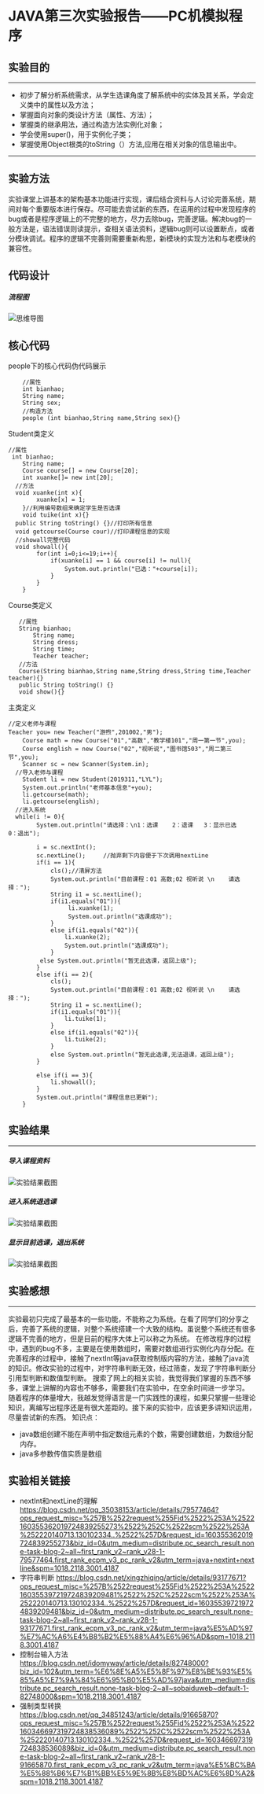 # JAVA第三次实验报告——PC机模拟程序
## 实验目的
---
* 初步了解分析系统需求，从学生选课角度了解系统中的实体及其关系，学会定义类中的属性以及方法；
* 掌握面向对象的类设计方法（属性、方法）；
* 掌握类的继承用法，通过构造方法实例化对象；
* 学会使用super()，用于实例化子类；
* 掌握使用Object根类的toString（）方法,应用在相关对象的信息输出中。
---
## 实验方法
  实验课堂上讲基本的架构基本功能进行实现，课后结合资料与人讨论完善系统，期间对每个重要版本进行保存。尽可能去尝试新的东西，在运用的过程中发现程序的bug或者是程序逻辑上的不完整的地方，尽力去除bug，完善逻辑。解决bug的一般方法是，语法错误则读提示，查相关语法资料，逻辑bug则可以设置断点，或者分模块调试。程序的逻辑不完善则需要重新构思，新模块的实现方法和与老模块的兼容性。
## 代码设计
##### 流程图
![思维导图](思维导图.png)
## 核心代码
people下的核心代码伪代码展示
```
    //属性
    int bianhao;
    String name;
    String sex;
    //构造方法
    people (int bianhao,String name,String sex){}   
```
Student类定义
```
//属性
 int bianhao;
	String name;
	Course course[] = new Course[20];
	int xuanke[]= new int[20];
  //方法
  void xuanke(int x){
		xuanke[x] = 1;
	}//利用编号数组来确定学生是否选课
	void tuike(int x){}
  public String toString() {}//打印所有信息
  void getcourse(Course cour)//打印课程信息的实现	
  //showall完整代码
  void showall(){
		for(int i=0;i<=19;i++){
			if(xuanke[i] == 1 && course[i] != null){
				System.out.println("已选："+course[i]);
			}
		}
	}
```
Course类定义
```
   //属性
   String bianhao;
       String name;
       String dress;
       String time;
       Teacher teacher;
   //方法
   Course(String bianhao,String name,String dress,String time,Teacher teacher){}
   public String toString() {}
   void show(){}
```
主类定义
```
//定义老师与课程
Teacher you= new Teacher("游煦",201002,"男");
	Course math = new Course("01","高数","教学楼101","周一第一节",you);
	Course english = new Course("02","视听说","图书馆503","周二第三节",you);
    Scanner sc = new Scanner(System.in);
  //导入老师与课程
	Student li = new Student(2019311,"LYL");
	System.out.println("老师基本信息"+you);
	li.getcourse(math);
	li.getcourse(english);
  //进入系统
  while(i != 0){
	    System.out.println("请选择：\n1：选课    2：退课   3：显示已选   0：退出");

		i = sc.nextInt();
		sc.nextLine();     //抛弃剩下内容便于下次调用nextLine
		if(i == 1){
			cls();//清屏方法
			System.out.println("目前课程：01 高数;02 视听说 \n 	请选择：");
			String i1 = sc.nextLine();
			if(i1.equals("01")){
                 li.xuanke(1);
                 System.out.println("选课成功");
			}
			else if(i1.equals("02")){
				li.xuanke(2);
				System.out.println("选课成功");
			}
         else System.out.println("暂无此选课，返回上级");
		}
		else if(i == 2){
			cls();
			System.out.println("目前课程：01 高数;02 视听说 \n 	请选择：");
			String i1 = sc.nextLine();
			if(i1.equals("01")){
				li.tuike(1);
			}
			else if(i1.equals("02")){
				li.tuike(2);
			}
			else System.out.println("暂无此选课,无法退课，返回上级");
		}

        else if(i == 3){
			li.showall();
		}
        System.out.println("课程信息已更新");
    }
```
## 实验结果
---
##### 导入课程资料
![实验结果截图](实验结果1.png)
##### 进入系统退选课
![实验结果截图](实验结果2.png)
##### 显示目前选课，退出系统
![实验结果截图](实验结果3.png)
## 实验感想
---
实验最初只完成了最基本的一些功能，不能称之为系统。在看了同学们的分享之后，完善了系统的逻辑，对整个系统搭建一个大致的结构。虽说整个系统还有很多逻辑不完善的地方，但是目前的程序大体上可以称之为系统。
在修改程序的过程中，遇到的bug不多，主要是在使用数组时，需要对数组进行实例化内存分配。在完善程序的过程中，接触了nextInt等java获取控制版内容的方法，接触了java流的知识。修改实验的过程中，对字符串判断无效，经过筛查，发现了字符串判断分引用型判断和数值型判断。
搜索了网上的相关实验，我觉得我们掌握的东西不够多，课堂上讲解的内容也不够多，需要我们在实验中，在空余时间进一步学习。
随着程序的体量增大，我越发觉得语言是一门实践性的课程，如果只掌握一些理论知识，离编写出程序还是有很大差距的。接下来的实验中，应该更多讲知识运用，尽量尝试新的东西。
知识点：
* java数组创建不能在声明中指定数组元素的个数，需要创建数组，为数组分配内存。
* java多参数传值实质是数组
## 实验相关链接
* nextInt和nextLine的理解 
https://blog.csdn.net/qq_35038153/article/details/79577464?ops_request_misc=%257B%2522request%255Fid%2522%253A%2522160355362019724839255273%2522%252C%2522scm%2522%253A%252220140713.130102334..%2522%257D&request_id=160355362019724839255273&biz_id=0&utm_medium=distribute.pc_search_result.none-task-blog-2~all~first_rank_v2~rank_v28-1-79577464.first_rank_ecpm_v3_pc_rank_v2&utm_term=java+nextint+nextline&spm=1018.2118.3001.4187
* 字符串判断 
https://blog.csdn.net/xingzhiqing/article/details/93177671?ops_request_misc=%257B%2522request%255Fid%2522%253A%2522160355397219724839209481%2522%252C%2522scm%2522%253A%252220140713.130102334..%2522%257D&request_id=160355397219724839209481&biz_id=0&utm_medium=distribute.pc_search_result.none-task-blog-2~all~first_rank_v2~rank_v28-1-93177671.first_rank_ecpm_v3_pc_rank_v2&utm_term=java%E5%AD%97%E7%AC%A6%E4%B8%B2%E5%88%A4%E6%96%AD&spm=1018.2118.3001.4187
* 控制台输入方法
https://blog.csdn.net/idomyway/article/details/82748000?biz_id=102&utm_term=%E6%8E%A5%E5%8F%97%E8%BE%93%E5%85%A5%E7%9A%84%E6%95%B0%E5%AD%97java&utm_medium=distribute.pc_search_result.none-task-blog-2~all~sobaiduweb~default-1-82748000&spm=1018.2118.3001.4187
* 强制类型转换
https://blog.csdn.net/qq_34851243/article/details/91665870?ops_request_misc=%257B%2522request%255Fid%2522%253A%2522160346697319724838536089%2522%252C%2522scm%2522%253A%252220140713.130102334..%2522%257D&request_id=160346697319724838536089&biz_id=0&utm_medium=distribute.pc_search_result.none-task-blog-2~all~first_rank_v2~rank_v28-1-91665870.first_rank_ecpm_v3_pc_rank_v2&utm_term=java%E5%BC%BA%E5%88%B6%E7%B1%BB%E5%9E%8B%E8%BD%AC%E6%8D%A2&spm=1018.2118.3001.4187
